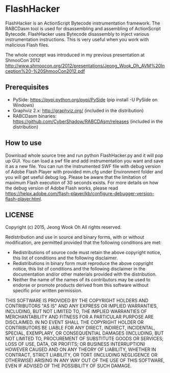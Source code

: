 # FlashHacker

FlashHacker is an ActionScript Bytecode instrumentation framework. The RABCDasm tool is used for disassembling and assembling of ActionScript Bytecode. FlashHacker uses Bytecode disassembly to inject various instrumentation instructions. This is very useful when you work with malicious Flash files.

The whole concept was introduced in my previous presentation at ShmooCon 2012
   http://www.shmoocon.org/2012/presentations/Jeong_Wook_Oh_AVM%20Inception%20-%20ShmooCon2012.pdf

## Prerequisites
* PySide: https://pypi.python.org/pypi/PySide (pip install -U PySide on Windows)
* Graphviz 2.x: http://graphviz.org/ (included in the distribution)
* RABCDasm binaries: https://github.com/CyberShadow/RABCDAsm/releases (included in the distribution)

## How to use
Download whole source tree and run python FlashHacker.py and it will pop up GUI. You can load a swf file and add instrumentation you want and save it as a new file. You can run the instrumented SWF file with debug version of Adobe Flash Player with provided mm.cfg under Environment folder and you will get useful debug log. Please be aware that the limitation of maximum Flash execution of 30 seconds exists. For more details on how the debug version of Adobe Flash works, please read https://helpx.adobe.com/flash-player/kb/configure-debugger-version-flash-player.html.

## LICENSE
Copyright (c) 2015, Jeong Wook Oh
All rights reserved.

Redistribution and use in source and binary forms, with or without modification, are permitted provided that the following conditions are met:
   * Redistributions of source code must retain the above copyright notice, this list of conditions and the following disclaimer.
   * Redistributions in binary form must reproduce the above copyright notice, this list of conditions and the following disclaimer in the documentation and/or other materials provided with the distribution.
   * Neither the name of the names of its contributors may be used to endorse or promote products derived from this software without specific prior written permission.

THIS SOFTWARE IS PROVIDED BY THE COPYRIGHT HOLDERS AND CONTRIBUTORS "AS IS" AND ANY EXPRESS OR IMPLIED WARRANTIES, INCLUDING, BUT NOT LIMITED TO, THE IMPLIED WARRANTIES OF MERCHANTABILITY AND FITNESS FOR A PARTICULAR PURPOSE ARE DISCLAIMED. IN NO EVENT SHALL THE COPYRIGHT HOLDER OR CONTRIBUTORS BE LIABLE FOR ANY DIRECT, INDIRECT, INCIDENTAL, SPECIAL, EXEMPLARY, OR CONSEQUENTIAL DAMAGES (INCLUDING, BUT NOT LIMITED TO, PROCUREMENT OF SUBSTITUTE GOODS OR SERVICES; LOSS OF USE, DATA, OR PROFITS; OR BUSINESS INTERRUPTION) HOWEVER CAUSED AND ON ANY THEORY OF LIABILITY, WHETHER IN CONTRACT, STRICT LIABILITY, OR TORT (INCLUDING NEGLIGENCE OR OTHERWISE) ARISING IN ANY WAY OUT OF THE USE OF THIS SOFTWARE, EVEN IF ADVISED OF THE POSSIBILITY OF SUCH DAMAGE.

